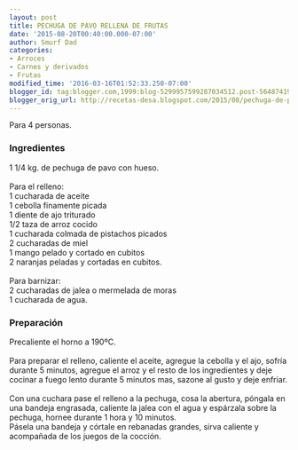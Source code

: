 ```yaml
---
layout: post
title: PECHUGA DE PAVO RELLENA DE FRUTAS
date: '2015-08-20T00:40:00.000-07:00'
author: Smurf Dad
categories:
- Arroces
- Carnes y derivados
- Frutas
modified_time: '2016-03-16T01:52:33.250-07:00'
blogger_id: tag:blogger.com,1999:blog-5299957599287034512.post-564874195961395214
blogger_orig_url: http://recetas-desa.blogspot.com/2015/08/pechuga-de-pavo-rellena-de-frutas.html
---
```


Para 4 personas.<br /><h3>Ingredientes</h3>1 1/4 kg. de pechuga de pavo con hueso.<br /><br />Para el relleno:<br />1 cucharada de aceite<br />1 cebolla finamente picada<br />1 diente de ajo triturado<br />1/2 taza de arroz cocido<br />1 cucharada colmada de pistachos picados<br />2 cucharadas de miel<br />1 mango pelado y cortado en cubitos<br />2 naranjas peladas y cortadas en cubitos.<br /><br />Para barnizar:<br />2 cucharadas de jalea o mermelada de moras<br />1 cucharada de agua.<br /><h3>Preparación</h3>Precaliente el horno a 190ºC.<br /><br />Para preparar el relleno, caliente el aceite, agregue la cebolla y el ajo, sofría durante 5 minutos, agregue el arroz y el resto de los ingredientes y deje cocinar a fuego lento durante 5 minutos mas, sazone al gusto y deje enfriar.<br /><br />Con una cuchara pase el relleno a la pechuga, cosa la abertura, póngala en una bandeja engrasada, caliente la jalea con el agua y espárzala sobre la pechuga, hornee durante 1 hora y 10 minutos.<br />Pásela una bandeja y córtale en rebanadas grandes, sirva caliente y acompañada de los juegos de la cocción.